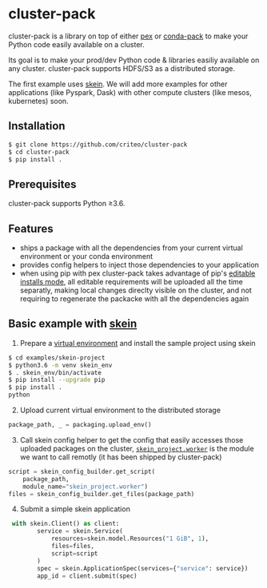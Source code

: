 # cluster-pack

cluster-pack is a library on top of either [pex][pex] or [conda-pack][conda-pack] to make your Python code easily available on a cluster.

Its goal is to make your prod/dev Python code & libraries easiliy available on any cluster. cluster-pack supports HDFS/S3 as a distributed storage.

The first example uses [skein][skein-github]. We will add more examples for other applications (like Pyspark, Dask) with other compute clusters (like mesos, kubernetes) soon.


## Installation

```bash
$ git clone https://github.com/criteo/cluster-pack
$ cd cluster-pack
$ pip install .
```

## Prerequisites

cluster-pack supports Python ≥3.6.

## Features

- ships a package with all the dependencies from your current virtual environment or your conda environment
- provides config helpers to inject those dependencies to your application
- when using pip with pex cluster-pack takes advantage of pip's [editable installs mode][editable installs mode], all editable requirements will be uploaded all the time separatly, making local changes direclty visible on the cluster, and not requiring to regenerate the packacke with all the dependencies again


## Basic example with [skein][skein]


1) Prepare a [virtual environment][virtual environment] and install the sample project using skein

```bash
$ cd examples/skein-project
$ python3.6 -m venv skein_env
$ . skein_env/bin/activate
$ pip install --upgrade pip
$ pip install .
python
```

2) Upload current virtual environment to the distributed storage

```python
package_path, _ = packaging.upload_env()
```

3) Call skein config helper to get the config that easily accesses those uploaded packages on the cluster,
   [`skein_project.worker`][skein_project.worker] is the module we want to call remotly (it has been shipped by cluster-pack)

```python
script = skein_config_builder.get_script(
    package_path, 
    module_name="skein_project.worker")
files = skein_config_builder.get_files(package_path)
```

4) Submit a simple skein application

```python
 with skein.Client() as client:
        service = skein.Service(
            resources=skein.model.Resources("1 GiB", 1),
            files=files,
            script=script
        )
        spec = skein.ApplicationSpec(services={"service": service})
        app_id = client.submit(spec)
```

[pex]: (https://github.com/pantsbuild/pex)
[conda-pack]: (https://github.com/conda/conda-pack)
[editable installs mode]: (https://pip.pypa.io/en/stable/reference/pip_install/#editable-installs)
[skein_project.worker]: https://github.com/criteo/cluster-pack/blob/master/cluster_pack/examples/skein-project/skein_project/worker.py
[virtual environment]: (https://docs.python.org/3/tutorial/venv.html)
[skein-github]: (https://github.com/jcrist/skein)
[skein]: (https://jcrist.github.io/skein/quickstart.html)
